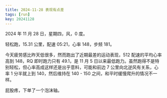 ```yaml
---
title: 2024-11-28 表现有点差
tags: [run]
key: 20241128
---
```


2024 年 11 月 28 日，星期四，风，0 度。

轻松跑，15.31 公里，配速 05:21，心率 148，步频 181。

<!--more-->

今天疲劳感比昨天低很多，然而跑出了近期最差的运动表现，512 配速的平均心率高到 148，RQ 即时跑力只有 49.1，是 11 月 5 日以来最低跑力。虽然跑得不是特别轻松，但心率高成这样还是出乎意料，可能和前边 7 公里向北逆风有关系，心率 1 分半就上到 140，然后维持在 140 - 150 之间，和平时缓慢爬升的情况不一样。

屁股疼，下单了一个泡沫轴。

<div class="strava-embed-placeholder" data-embed-type="activity" data-embed-id="12999098825" data-style="standard" data-from-embed="false"></div><script src="https://strava-embeds.com/embed.js"></script>
